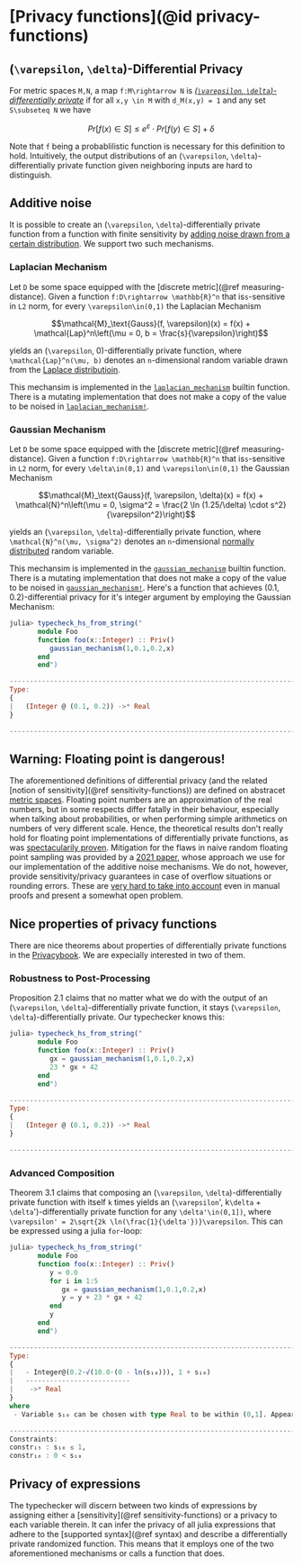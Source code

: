 
# [Privacy functions](@id privacy-functions)



## (``\varepsilon``, ``\delta``)-Differential Privacy
For metric spaces ``M,N``, a map ``f:M\rightarrow N`` is [*(``\varepsilon``, ``\delta``)-differentially private*](https://en.wikipedia.org/wiki/Differential_privacy) if for all ``x,y \in M`` with ``d_M(x,y) = 1`` and any set ``S\subseteq N`` we have
```math
Pr[f(x) \in S] \leq e^{\varepsilon} \cdot Pr[f(y) \in S] + \delta
```
Note that `f` being a probablilistic function is necessary for this definition to hold. Intuitively, the output distributions of an (``\varepsilon``, ``\delta``)-differentially private function given neighboring inputs are hard to distinguish.

## Additive noise
It is possible to create an (``\varepsilon``, ``\delta``)-differentially private function from a function with finite sensitivity by [adding noise drawn from a certain distribution](https://en.wikipedia.org/wiki/Additive_noise_mechanisms). We support two such mechanisms.

### Laplacian Mechanism
Let ``D`` be some space equipped with the [discrete metric](@ref measuring-distance). Given a function ``f:D\rightarrow \mathbb{R}^n`` that is``s``-sensitive in ``L2`` norm, for every ``\varepsilon\in(0,1)`` the Laplacian Mechanism
```math
\mathcal{M}_\text{Gauss}(f, \varepsilon)(x) = f(x) + \mathcal{Lap}^n\left(\mu = 0, b = \frac{s}{\varepsilon}\right)
```
yields an (``\varepsilon``, 0)-differentially private function, where ``\mathcal{Lap}^n(\mu, b)`` denotes an ``n``-dimensional random variable drawn from the [Laplace distributioin](https://en.wikipedia.org/wiki/Laplace_distribution).

This mechansim is implemented in the [`laplacian_mechanism`](@ref) builtin function. There is a mutating implementation that does not make a copy of the value to be noised in [`laplacian_mechanism!`](@ref).


### Gaussian Mechanism
Let ``D`` be some space equipped with the [discrete metric](@ref measuring-distance). Given a function ``f:D\rightarrow \mathbb{R}^n`` that is``s``-sensitive in ``L2`` norm, for every ``\delta\in(0,1)`` and ``\varepsilon\in(0,1)`` the Gaussian Mechanism
```math
\mathcal{M}_\text{Gauss}(f, \varepsilon, \delta)(x) = f(x) + \mathcal{N}^n\left(\mu = 0, \sigma^2 = \frac{2 \ln (1.25/\delta) \cdot s^2}{\varepsilon^2}\right)
```
yields an (``\varepsilon``, ``\delta``)-differentially private function, where ``\mathcal{N}^n(\mu, \sigma^2)`` denotes an ``n``-dimensional [normally distributed](https://en.wikipedia.org/wiki/Normal_distribution) random variable.

This mechansim is implemented in the [`gaussian_mechanism`](@ref) builtin function. There is a mutating implementation that does not make a copy of the value to be noised in [`gaussian_mechanism!`](@ref). Here's a function that achieves (0.1, 0.2)-differential privacy for it's integer argument by employing the Gaussian Mechanism:
```julia
julia> typecheck_hs_from_string("
       module Foo
       function foo(x::Integer) :: Priv()
          gaussian_mechanism(1,0.1,0.2,x)
       end
       end")

---------------------------------------------------------------------------
Type:
{
|   (Integer @ (0.1, 0.2)) ->* Real
}

---------------------------------------------------------------------------
```

## Warning: Floating point is dangerous!
The aforementioned definitions of differential privacy (and the related [notion of sensitivity](@ref sensitivity-functions)) are defined on abstracet [metric spaces](https://en.wikipedia.org/wiki/Metric_space). Floating point numbers are an approximation of the real numbers, but in some respects differ fatally in their behaviour, especially when talking about probabilities, or when performing simple arithmetics on numbers of very different scale. Hence, the theoretical results don't really hold for floating point implementations of differentially private functions, as was [spectacularily proven](https://www.microsoft.com/en-us/research/wp-content/uploads/2012/10/lsbs.pdf). Mitigation for the flaws in naive random floating point sampling was provided by a [2021 paper](https://arxiv.org/abs/2107.10138), whose approach we use for our implementation of the additive noise mechanisms. We do not, however, provide sensitivity/privacy guarantees in case of overflow situations or rounding errors. These are [very hard to take into account](https://cs-people.bu.edu/jiawenl/pdf/2020DP-FLPT.pdf) even in manual proofs and present a somewhat open problem.


## Nice properties of privacy functions
There are nice theorems about properties of differentially private functions in the [Privacybook](https://www.cis.upenn.edu/~aaroth/Papers/privacybook.pdf). We are expecially interested in two of them.

### Robustness to Post-Processing
Proposition 2.1 claims that no matter what we do with the output of an (``\varepsilon``, ``\delta``)-differentially private function, it stays (``\varepsilon``, ``\delta``)-differentially private. Our typechecker knows this:
```julia
julia> typecheck_hs_from_string("
       module Foo
       function foo(x::Integer) :: Priv()
          gx = gaussian_mechanism(1,0.1,0.2,x)
          23 * gx + 42
       end
       end")

---------------------------------------------------------------------------
Type:
{
|   (Integer @ (0.1, 0.2)) ->* Real
}

---------------------------------------------------------------------------
```

### Advanced Composition
Theorem 3.1 claims that composing an (``\varepsilon``, ``\delta``)-differentially private function with itself `k` times yields an (``\varepsilon``', k``\delta`` + ``\delta``')-differentially private function for any ``\delta'\in(0,1])``, where ``\varepsilon' = 2\sqrt{2k \ln(\frac{1}{\delta′})}\varepsilon``. This can be expressed using a julia `for`-loop:

```julia
julia> typecheck_hs_from_string("
       module Foo
       function foo(x::Integer) :: Priv()
          y = 0.0
          for i in 1:5
             gx = gaussian_mechanism(1,0.1,0.2,x)
             y = y + 23 * gx + 42
          end
          y
       end
       end")

---------------------------------------------------------------------------
Type:
{
|   - Integer@(0.2⋅√(10.0⋅(0 - ln(s₁₀))), 1 + s₁₀)
|   --------------------------
|    ->* Real
}
where
 - Variable s₁₀ can be chosen with type Real to be within (0,1]. Appeared in the privacy loop in none: line 5

---------------------------------------------------------------------------
Constraints:
constr₁₅ : s₁₀ ≤ 1,
constr₁₆ : 0 < s₁₀
```

## Privacy of expressions
The typechecker will discern between two kinds of expressions by assigning either a [sensitivity](@ref sensitivity-functions) or a privacy to each variable therein. It can infer the privacy of all julia expressions that adhere to the [supported syntax](@ref syntax) and describe a differentially private randomized function. This means that it employs one of the two aforementioned mechanisms or calls a function that does.
